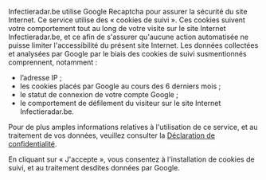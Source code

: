 Infectieradar.be utilise Google Recaptcha pour assurer la sécurité du site Internet.
Ce service utilise des « cookies de suivi ». Ces cookies suivent votre comportement tout au long de votre visite sur le site Internet Infectieradar.be, et ce afin de s'assurer qu'aucune action automatisée ne puisse limiter l'accessibilité du présent site Internet. Les données collectées et analysées par Google par le biais des cookies de suivi susmentionnés comprennent, notamment :

* l’adresse IP ;
* les cookies placés par Google au cours des 6 derniers mois ;
* le statut de connexion de votre compte Google ;
* le comportement de défilement du visiteur sur le site Internet Infectieradar.be.

Pour de plus amples informations relatives à l'utilisation de ce service, et au traitement de vos données, veuillez consulter la [Déclaration de confidentialité](https://survey.infectieradar.be/privacy).

En cliquant sur « J'accepte », vous consentez à l'installation de cookies de suivi, et au traitement desdites données par Google.
